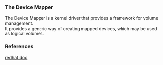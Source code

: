 ### The Device Mapper   
The Device Mapper is a kernel driver that provides a framework for volume management.  
It provides a generic way of creating mapped devices, which may be used as logical volumes.   

### References
[redhat doc](https://access.redhat.com/documentation/en-us/red_hat_enterprise_linux/6/html/logical_volume_manager_administration/device_mapper)